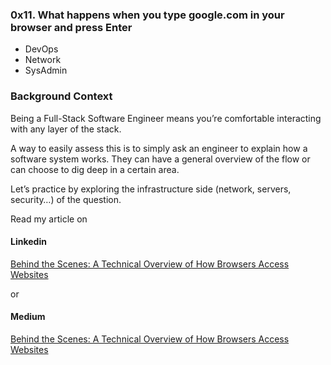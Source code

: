 ### 0x11. What happens when you type google.com in your browser and press Enter
* DevOps
* Network
* SysAdmin

### Background Context
Being a Full-Stack Software Engineer means you’re comfortable interacting with any layer of the stack.

A way to easily assess this is to simply ask an engineer to explain how a software system works. They can have a general overview of the flow or can choose to dig deep in a certain area.

Let’s practice by exploring the infrastructure side (network, servers, security…) of the question.

Read my article on

#### Linkedin
[Behind the Scenes: A Technical Overview of How Browsers Access Websites](https://www.linkedin.com/pulse/behind-scenes-technical-overview-how-browsers-access-websites-harley)

or 
#### Medium
[Behind the Scenes: A Technical Overview of How Browsers Access Websites](https://medium.com/@harleyotos/behind-the-scenes-a-technical-overview-of-how-browsers-access-websites-1c2cb02939d8)
